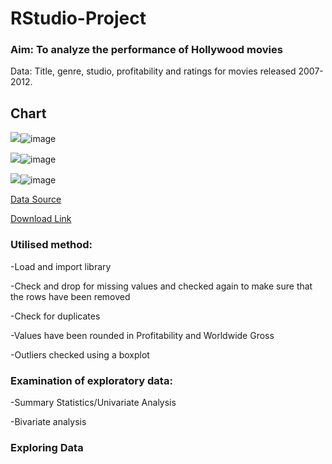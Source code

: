 # RStudio-Project

### Aim: To analyze the performance of Hollywood movies

Data: Title, genre, studio, profitability and ratings for movies released 2007-2012.

## Chart

![](https://your-copied-image-address)![image](https://user-images.githubusercontent.com/129383432/229178906-f6c9f6dd-f0c0-4670-8f93-e36c4d566d55.png)

![](https://your-copied-image-address)![image](https://user-images.githubusercontent.com/129383432/229178919-3e3aafcc-bad2-4005-93c7-bbe65cc1f6a0.png)

![](https://your-copied-image-address)![image](https://user-images.githubusercontent.com/129383432/229178931-b499669e-1a4c-4fd5-9b59-1126c206fa9c.png)


[Data Source](InformationIsBeautiful.net)

[Download Link](https://public.tableau.com/app/sample-data/HollywoodsMostProfitableStories.csv)

### Utilised method:

-Load and import library

-Check and drop for missing values and checked again to make sure that the rows have been removed

-Check for duplicates

-Values have been rounded in Profitability and Worldwide Gross

-Outliers checked using a boxplot

### Examination of exploratory data:

-Summary Statistics/Univariate Analysis

-Bivariate analysis

### Exploring Data
